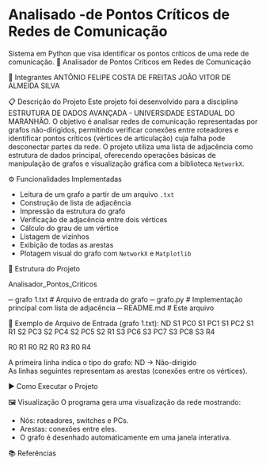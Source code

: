 # Analisado -de Pontos Críticos de Redes de Comunicação
Sistema em Python que visa identificar os pontos críticos de uma rede de comunicação.
🧠 Analisador de Pontos Críticos em Redes de Comunicação

👥 Integrantes
ANTÔNIO FELIPE COSTA DE FREITAS 
JOÃO VITOR DE ALMEIDA SILVA

📋 Descrição do Projeto
Este projeto foi desenvolvido para a disciplina ESTRUTURA DE DADOS AVANÇADA - UNIVERSIDADE ESTADUAL DO MARANHÃO.
O objetivo é analisar redes de comunicação representadas por grafos não-dirigidos, permitindo verificar conexões entre roteadores e identificar pontos críticos (vértices de articulação) cuja falha pode desconectar partes da rede.
O projeto utiliza uma lista de adjacência como estrutura de dados principal, oferecendo operações básicas de manipulação de grafos e visualização gráfica com a biblioteca `NetworkX`.



⚙️ Funcionalidades Implementadas
- Leitura de um grafo a partir de um arquivo `.txt`
- Construção de lista de adjacência
- Impressão da estrutura do grafo
- Verificação de adjacência entre dois vértices
- Cálculo do grau de um vértice
- Listagem de vizinhos
- Exibição de todas as arestas
- Plotagem visual do grafo com `NetworkX` e `Matplotlib`

🧩 Estrutura do Projeto

Analisador_Pontos_Criticos

─ grafo 1.txt   # Arquivo de entrada do grafo
─ grafo.py      # Implementação principal com lista de adjacência
─ README.md     # Este arquivo

📄 Exemplo de Arquivo de Entrada (grafo 1.txt):
ND
S1 PC0
S1 PC1
S1 PC2
S1 R1
S2 PC3
S2 PC4
S2 PC5
S2 R1
S3 PC6
S3 PC7
S3 PC8
S3 R4

R0 R1
R0 R2
R0 R3
R0 R4


A primeira linha indica o tipo do grafo:
ND → Não-dirigido   
As linhas seguintes representam as arestas (conexões entre os vértices).

▶️ Como Executar o Projeto


🖼️ Visualização
O programa gera uma visualização da rede mostrando:
- Nós: roteadores, switches e PCs.
- Arestas: conexões entre eles.  
- O grafo é desenhado automaticamente em uma janela interativa.

📚 Referências


